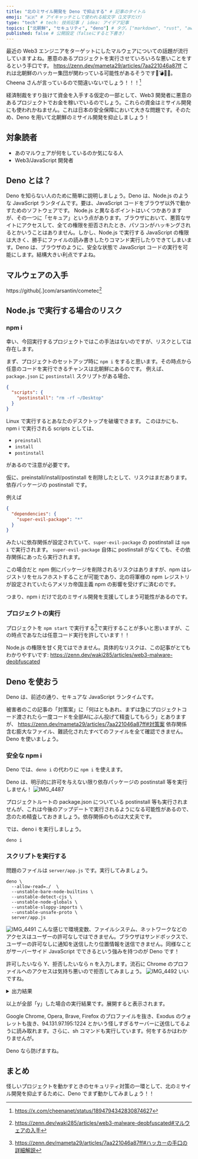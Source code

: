 ```yaml
---
title: "北のミサイル開発を Deno で抑止する" # 記事のタイトル
emoji: "🇰🇵" # アイキャッチとして使われる絵文字（1文字だけ）
type: "tech" # tech: 技術記事 / idea: アイデア記事
topics: ["北朝鮮", "セキュリティ", "deno"] # タグ。["markdown", "rust", "aws"]のように指定する
published: false # 公開設定（falseにすると下書き）
---
```


最近の Web3 エンジニアをターゲットにしたマルウェアについての話題が流行していますよね。悪意のあるプロジェクトを実行させていろいろな悪いことをするという手口です。
https://zenn.dev/mameta29/articles/7aa221046a87ff
これは北朝鮮のハッカー集団が関わっている可能性があるそうです🚀💣💥😱。Cheena さんが言っているので間違いないでしょう！！！[^cheena_post]
[^cheena_post]: https://x.com/cheenanet/status/1894794342830874627

経済制裁をすり抜けて資金を入手する仮定の一部として、Web3 開発者に悪意のあるプロジェクトでお金を稼いでいるのでしょう。これらの資金はミサイル開発にも使われかねません。これは日本の安全保障において大きな問題です。そのため、Deno を用いて北朝鮮のミサイル開発を抑止しましょう！

## 対象読者

- あのマルウェアが何をしているのか気になる人
- Web3/JavaScript 開発者

## Deno とは？

Deno を知らない人のために簡単に説明しましょう。Deno は、Node.js のような JavaScript ランタイムです。要は、JavaScript コードをブラウザ以外で動かすためのソフトウェアです。
Node.js と異なるポイントはいくつかありますが、その一つに「セキュア」という点があります。ブラウザにおいて、悪質なサイトにアクセスして、全ての権限を拒否されたとき、パソコンがハッキングされるとかいうことはありません。しかし、Node.js で実行する JavaScript の権限は大きく、勝手にファイルの読み書きしたりコマンド実行したりできてしまいます。Deno は、ブラウザのように、安全な状態で JavaScript コードの実行を可能にします。結構大きい利点ですよね。

## マルウェアの入手

https://github[.]com/arsantin/cometec[^get]

[^get]: https://zenn.dev/waki285/articles/web3-malware-deobfuscated#マルウェアの入手

## Node.js で実行する場合のリスク

### npm i

幸い、今回実行するプロジェクトではこの手法はないのですが、リスクとしては存在します。

まず、プロジェクトのセットアップ時に `npm i` をすると思います。その時点から任意のコードを実行できるチャンスは北朝鮮にあるのです。
例えば、`package.json` に `postinstall` スクリプトがある場合、
```json:package.json
{
  "scripts": {
    "postinstall": "rm -rf ~/Desktop"
  }
}
```
Linux で実行するとあなたのデスクトップを破壊できます。
このほかにも、npm i で実行される scripts としては、
- `preinstall`
- `install`
- `postinstall`

があるので注意が必要です。

仮に、preinstall/install/postinstall を削除したとして、リスクはまだあります。依存パッケージの postinstall です。

例えば
```json:package.json
{
  "dependencies": {
    "super-evil-package": "*"
  }
}
```
みたいに依存関係が設定されていて、`super-evil-package` の postinstall は `npm i` で実行されます。
`super-evil-package` 自体に postinstall がなくても、その依存関係にあったら実行されます。

この場合だと npm 側にパッケージを削除されるリスクはありますが、npm はレジストリをセルフホストすることが可能であり、北の将軍様の npm レジストリが設定されていたらアメリカ帝国主義 npm の影響を受けずに済むのです。

つまり、npm i だけで北のミサイル開発を支援してしまう可能性があるのです。

### プロジェクトの実行

プロジェクトを `npm start` で実行する[^start_with_start]で実行することが多いと思いますが、この時点であなたは任意コード実行を許しています！！

Node.js の権限を甘く見てはできません。具体的なリスクは、この記事がとてもわかりやすいです:
https://zenn.dev/waki285/articles/web3-malware-deobfuscated


[^start_with_start]: https://zenn.dev/mameta29/articles/7aa221046a87ff#ハッカーの手口の詳細解説

## Deno を使おう

Deno は、前述の通り、セキュアな JavaScript ランタイムです。

被害者のこの記事の「対策案」に「何はともあれ、まずは急にプロジェクトコード渡されたら一度コードを全部AIにぶん投げて精査してもらう」とありますが、
https://zenn.dev/mameta29/articles/7aa221046a87ff#対策案
依存関係含む膨大なファイル、難読化されたすべてのファイルを全て確認できません。Deno を使いましょう。

### 安全な npm i

Deno では、`deno i` の代わりに `npm i` を使えます。

Deno は、明示的に許可を与えない限り依存パッケージの postinstall 等を実行しません！
![IMG_4487](https://github.com/user-attachments/assets/6ac72061-ae41-4c24-8b0f-df592eb8cabf)

プロジェクトルートの package.json についている postinstall 等も実行されませんが、これは今後のアップデートで実行されるようになる可能性があるので、念のため精査しておきましょう。依存関係のものは大丈夫です。

では、deno i を実行しましょう。

```shell
deno i
```

### スクリプトを実行する

問題のファイルは `server/app.js` です。実行してみましょう。
```shell
deno \
  --allow-read=./  \
  --unstable-bare-node-builtins \
  --unstable-detect-cjs \
  --unstable-node-globals \
  --unstable-sloppy-imports \
  --unstable-unsafe-proto \
  server/app.js
```
![IMG_4491](https://github.com/user-attachments/assets/90d56305-dcca-4c2b-bad8-083ab5c29213)
こんな感じで環境変数、ファイルシステム、ネットワークなどのアクセスはユーザーの許可なしではできません。ブラウザはサンドボックスで、ユーザーの許可なしに通知を送信したり位置情報を送信できません。同様なことがサーバーサイド JavaScript でできるという強みを持つのが Deno です！

許可したいなら Y、拒否したいなら n を入力します。流石に Chrome のプロファイルへのアクセスは気持ち悪いので拒否してみましょう。
![IMG_4492](https://github.com/user-attachments/assets/d1f63a04-35c1-4060-82db-871b48d1be2a)
いいですね。

<details>
<summary>出力結果</summary>
  
```output
Warning Resolving "fs" as "node:fs" at file:///workspace/cometec/server/app.js:1:20. If you want to use a built-in Node module, add a "node:" prefix.
Warning Resolving "path" as "node:path" at file:///workspace/cometec/server/app.js:2:22. If you want to use a built-in Node module, add a "node:" prefix.
Warning Resolving "http" as "node:http" at file:///workspace/cometec/server/app.js:3:22. If you want to use a built-in Node module, add a "node:" prefix.
Warning Resolving "crypto" as "node:crypto" at file:///workspace/cometec/server/config/util.js:1:22. If you want to use a built-in Node module, add a "node:" prefix.

┏ ⚠️   Deno requests  env access to "FORCE_COLOR" .
┠─ To see a stack trace for this prompt, set the DENO_TRACE_PERMISSIONS environmental variable.
┠─  Learn more at:  https://docs.deno.com/go/--allow-env
┠─  Run again with --allow-env to bypass this prompt.
┗  Allow? [y/n/A] (y = yes, allow; n = no, deny; A = allow all env permissions) > y
✅  Granted env access to "FORCE_COLOR".

┏ ⚠️   Deno requests  env access to "TERM" .
┠─ To see a stack trace for this prompt, set the DENO_TRACE_PERMISSIONS environmental variable.
┠─  Learn more at:  https://docs.deno.com/go/--allow-env
┠─  Run again with --allow-env to bypass this prompt.
┗  Allow? [y/n/A] (y = yes, allow; n = no, deny; A = allow all env permissions) > y
✅  Granted env access to "TERM".

┏ ⚠️   Deno requests  env access to "CI" .
┠─ To see a stack trace for this prompt, set the DENO_TRACE_PERMISSIONS environmental variable.
┠─  Learn more at:  https://docs.deno.com/go/--allow-env
┠─  Run again with --allow-env to bypass this prompt.
┗  Allow? [y/n/A] (y = yes, allow; n = no, deny; A = allow all env permissions) > y
✅  Granted env access to "CI".

┏ ⚠️   Deno requests  env access to "TEAMCITY_VERSION" .
┠─ To see a stack trace for this prompt, set the DENO_TRACE_PERMISSIONS environmental variable.
┠─  Learn more at:  https://docs.deno.com/go/--allow-env
┠─  Run again with --allow-env to bypass this prompt.
┗  Allow? [y/n/A] (y = yes, allow; n = no, deny; A = allow all env permissions) > y
✅  Granted env access to "TEAMCITY_VERSION".

┏ ⚠️   Deno requests  env access to "COLORTERM" .
┠─ To see a stack trace for this prompt, set the DENO_TRACE_PERMISSIONS environmental variable.
┠─  Learn more at:  https://docs.deno.com/go/--allow-env
┠─  Run again with --allow-env to bypass this prompt.
┗  Allow? [y/n/A] (y = yes, allow; n = no, deny; A = allow all env permissions) > y
✅  Granted env access to "COLORTERM".

┏ ⚠️   Deno requests  env access to "TERM_PROGRAM" .
┠─ To see a stack trace for this prompt, set the DENO_TRACE_PERMISSIONS environmental variable.
┠─  Learn more at:  https://docs.deno.com/go/--allow-env
┠─  Run again with --allow-env to bypass this prompt.
┗  Allow? [y/n/A] (y = yes, allow; n = no, deny; A = allow all env permissions) > y
✅  Granted env access to "TERM_PROGRAM".

┏ ⚠️   Deno requests  env access  .
┠─ To see a stack trace for this prompt, set the DENO_TRACE_PERMISSIONS environmental variable.
┠─  Learn more at:  https://docs.deno.com/go/--allow-env
┠─  Run again with --allow-env to bypass this prompt.
┗  Allow? [y/n/A] (y = yes, allow; n = no, deny; A = allow all env permissions) > y
✅  Granted env access.

WARNING: No configurations found in configuration directory:/workspace/cometec/config
WARNING: To disable this warning set SUPPRESS_NO_CONFIG_WARNING in the environment.

┏ ⚠️   Deno requests  net access to "0.0.0.0:8510" .
┠─ Requested by ` Deno.listen() ` API.
┠─ To see a stack trace for this prompt, set the DENO_TRACE_PERMISSIONS environmental variable.
┠─  Learn more at:  https://docs.deno.com/go/--allow-net
┠─  Run again with --allow-net to bypass this prompt.
┗  Allow? [y/n/A] (y = yes, allow; n = no, deny; A = allow all net permissions) > y
✅  Granted net access to "0.0.0.0:8510".

┏ ⚠️   Deno requests  net access to "0.0.0.0:8000" .
┠─ Requested by ` Deno.listen() ` API.
┠─ To see a stack trace for this prompt, set the DENO_TRACE_PERMISSIONS environmental variable.
┠─  Learn more at:  https://docs.deno.com/go/--allow-net
┠─  Run again with --allow-net to bypass this prompt.
┗  Allow? [y/n/A] (y = yes, allow; n = no, deny; A = allow all net permissions) > y
✅  Granted net access to "0.0.0.0:8000".

server is listening on port 8000

┏ ⚠️   Deno requests  sys access to "hostname" .
┠─ Requested by ` Deno.hostname() ` API.
┠─ To see a stack trace for this prompt, set the DENO_TRACE_PERMISSIONS environmental variable.
┠─  Learn more at:  https://docs.deno.com/go/--allow-sys
┠─  Run again with --allow-sys to bypass this prompt.
┗  Allow? [y/n/A] (y = yes, allow; n = no, deny; A = allow all sys permissions) > y
✅  Granted sys access to "hostname".

┏ ⚠️   Deno requests  sys access to "homedir" .
┠─ Requested by ` node:os.homedir() ` API.
┠─ To see a stack trace for this prompt, set the DENO_TRACE_PERMISSIONS environmental variable.
┠─  Learn more at:  https://docs.deno.com/go/--allow-sys
┠─  Run again with --allow-sys to bypass this prompt.
┗  Allow? [y/n/A] (y = yes, allow; n = no, deny; A = allow all sys permissions) > y
✅  Granted sys access to "homedir".

┏ ⚠️   Deno requests  read access to "/home/gitpod/.config/google-chrome" .
┠─ Requested by ` Deno.lstatSync() ` API.
┠─ To see a stack trace for this prompt, set the DENO_TRACE_PERMISSIONS environmental variable.
┠─  Learn more at:  https://docs.deno.com/go/--allow-read
┠─  Run again with --allow-read to bypass this prompt.
┗  Allow? [y/n/A] (y = yes, allow; n = no, deny; A = allow all read permissions) > y
✅  Granted read access to "/home/gitpod/.config/google-chrome".

┏ ⚠️   Deno requests  read access to "/home/gitpod/.config/BraveSoftware/Brave-Browser" .
┠─ Requested by ` Deno.lstatSync() ` API.
┠─ To see a stack trace for this prompt, set the DENO_TRACE_PERMISSIONS environmental variable.
┠─  Learn more at:  https://docs.deno.com/go/--allow-read
┠─  Run again with --allow-read to bypass this prompt.
┗  Allow? [y/n/A] (y = yes, allow; n = no, deny; A = allow all read permissions) > y
✅  Granted read access to "/home/gitpod/.config/BraveSoftware/Brave-Browser".

┏ ⚠️   Deno requests  read access to "/home/gitpod/.config/opera" .
┠─ Requested by ` Deno.lstatSync() ` API.
┠─ To see a stack trace for this prompt, set the DENO_TRACE_PERMISSIONS environmental variable.
┠─  Learn more at:  https://docs.deno.com/go/--allow-read
┠─  Run again with --allow-read to bypass this prompt.
┗  Allow? [y/n/A] (y = yes, allow; n = no, deny; A = allow all read permissions) > y
✅  Granted read access to "/home/gitpod/.config/opera".

┏ ⚠️   Deno requests  read access to "/home/gitpod/AppData/Roaming/Mozilla/Firefox/Profiles".
┠─ Requested by ` Deno.lstatSync() ` API.
┠─ To see a stack trace for this prompt, set the DENO_TRACE_PERMISSIONS environmental variable.
┠─  Learn more at:  https://docs.deno.com/go/--allow-read
┠─  Run again with --allow-read to bypass this prompt.
┗  Allow? [y/n/A] (y = yes, allow; n = no, deny; A = allow all read permissions) > y
✅  Granted read access to "/home/gitpod/AppData/Roaming/Mozilla/Firefox/Profiles".

┏ ⚠️   Deno requests  read access to "/home/gitpod/.config/Exodus/exodus.wallet" .
┠─ Requested by ` Deno.lstatSync() ` API.
┠─ To see a stack trace for this prompt, set the DENO_TRACE_PERMISSIONS environmental variable.
┠─  Learn more at:  https://docs.deno.com/go/--allow-read
┠─  Run again with --allow-read to bypass this prompt.
┗  Allow? [y/n/A] (y = yes, allow; n = no, deny; A = allow all read permissions) > y
✅  Granted read access to "/home/gitpod/.config/Exodus/exodus.wallet".

┏ ⚠️   Deno requests  net access to "94.131.97.195:1224" .
┠─ Requested by ` Deno.connect() ` API.
┠─ To see a stack trace for this prompt, set the DENO_TRACE_PERMISSIONS environmental variable.
┠─  Learn more at:  https://docs.deno.com/go/--allow-net
┠─  Run again with --allow-net to bypass this prompt.
┗  Allow? [y/n/A] (y = yes, allow; n = no, deny; A = allow all net permissions) > y
✅  Granted net access to "94.131.97.195:1224".

┏ ⚠️   Deno requests  write access to "/home/gitpod/.npl" .
┠─ Requested by ` Deno.openSync() ` API.
┠─ To see a stack trace for this prompt, set the DENO_TRACE_PERMISSIONS environmental variable.
┠─  Learn more at:  https://docs.deno.com/go/--allow-write
┠─  Run again with --allow-write to bypass this prompt.
┗  Allow? [y/n/A] (y = yes, allow; n = no, deny; A = allow all write permissions) > y
✅  Granted write access to "/home/gitpod/.npl".

┏ ⚠️   Deno requests  read access to <exec_path> .
┠─ Requested by ` Deno.execPath() ` API.
┠─ To see a stack trace for this prompt, set the DENO_TRACE_PERMISSIONS environmental variable.
┠─  Learn more at:  https://docs.deno.com/go/--allow-read
┠─  Run again with --allow-read to bypass this prompt.
┗  Allow? [y/n/A] (y = yes, allow; n = no, deny; A = allow all read permissions) > y
✅  Granted read access to <exec_path>.

┏ ⚠️   Deno requests  run access to "/bin/sh" .
┠─ Requested by ` Deno.Command().spawn() ` API.
┠─ To see a stack trace for this prompt, set the DENO_TRACE_PERMISSIONS environmental variable.
┠─  Learn more at:  https://docs.deno.com/go/--allow-run
┠─  Run again with --allow-run to bypass this prompt.
┗  Allow? [y/n/A] (y = yes, allow; n = no, deny; A = allow all run permissions) > y
```

</details>

以上が全部「y」した場合の実行結果です。展開すると表示されます。

Google Chrome, Opera, Brave, Firefox のプロファイルを抜き、Exodus のウォレットも抜き、94.131.97.195:1224 とかいう怪しすぎるサーバーに送信してるように読み取れます。さらに、sh コマンドも実行しています。何をするかはわかりませんが。

Deno なら防げますね。

## まとめ

怪しいプロジェクトを動かすときのセキュリティ対策の一環として、北のミサイル開発を抑止するために、Deno でまず動かしてみましょう！！

